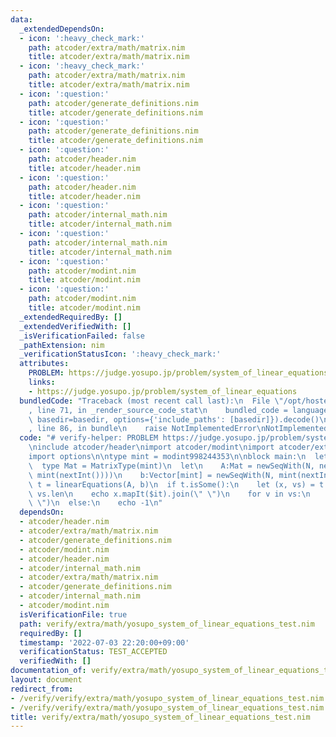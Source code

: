 ```yaml
---
data:
  _extendedDependsOn:
  - icon: ':heavy_check_mark:'
    path: atcoder/extra/math/matrix.nim
    title: atcoder/extra/math/matrix.nim
  - icon: ':heavy_check_mark:'
    path: atcoder/extra/math/matrix.nim
    title: atcoder/extra/math/matrix.nim
  - icon: ':question:'
    path: atcoder/generate_definitions.nim
    title: atcoder/generate_definitions.nim
  - icon: ':question:'
    path: atcoder/generate_definitions.nim
    title: atcoder/generate_definitions.nim
  - icon: ':question:'
    path: atcoder/header.nim
    title: atcoder/header.nim
  - icon: ':question:'
    path: atcoder/header.nim
    title: atcoder/header.nim
  - icon: ':question:'
    path: atcoder/internal_math.nim
    title: atcoder/internal_math.nim
  - icon: ':question:'
    path: atcoder/internal_math.nim
    title: atcoder/internal_math.nim
  - icon: ':question:'
    path: atcoder/modint.nim
    title: atcoder/modint.nim
  - icon: ':question:'
    path: atcoder/modint.nim
    title: atcoder/modint.nim
  _extendedRequiredBy: []
  _extendedVerifiedWith: []
  _isVerificationFailed: false
  _pathExtension: nim
  _verificationStatusIcon: ':heavy_check_mark:'
  attributes:
    PROBLEM: https://judge.yosupo.jp/problem/system_of_linear_equations
    links:
    - https://judge.yosupo.jp/problem/system_of_linear_equations
  bundledCode: "Traceback (most recent call last):\n  File \"/opt/hostedtoolcache/Python/3.10.5/x64/lib/python3.10/site-packages/onlinejudge_verify/documentation/build.py\"\
    , line 71, in _render_source_code_stat\n    bundled_code = language.bundle(stat.path,\
    \ basedir=basedir, options={'include_paths': [basedir]}).decode()\n  File \"/opt/hostedtoolcache/Python/3.10.5/x64/lib/python3.10/site-packages/onlinejudge_verify/languages/nim.py\"\
    , line 86, in bundle\n    raise NotImplementedError\nNotImplementedError\n"
  code: "# verify-helper: PROBLEM https://judge.yosupo.jp/problem/system_of_linear_equations\n\
    \ninclude atcoder/header\nimport atcoder/modint\nimport atcoder/extra/math/matrix\n\
    import options\n\ntype mint = modint998244353\n\nblock main:\n  let N, M = nextInt()\n\
    \  type Mat = MatrixType(mint)\n  let\n    A:Mat = newSeqWith(N, newSeqWith(M,\
    \ mint(nextInt())))\n    b:Vector[mint] = newSeqWith(N, mint(nextInt()))\n  let\
    \ t = linearEquations(A, b)\n  if t.isSome():\n    let (x, vs) = t.get\n    echo\
    \ vs.len\n    echo x.mapIt($it).join(\" \")\n    for v in vs:\n      echo v.mapIt($it).join(\"\
    \ \")\n  else:\n    echo -1\n"
  dependsOn:
  - atcoder/header.nim
  - atcoder/extra/math/matrix.nim
  - atcoder/generate_definitions.nim
  - atcoder/modint.nim
  - atcoder/header.nim
  - atcoder/internal_math.nim
  - atcoder/extra/math/matrix.nim
  - atcoder/generate_definitions.nim
  - atcoder/internal_math.nim
  - atcoder/modint.nim
  isVerificationFile: true
  path: verify/extra/math/yosupo_system_of_linear_equations_test.nim
  requiredBy: []
  timestamp: '2022-07-03 22:20:00+09:00'
  verificationStatus: TEST_ACCEPTED
  verifiedWith: []
documentation_of: verify/extra/math/yosupo_system_of_linear_equations_test.nim
layout: document
redirect_from:
- /verify/verify/extra/math/yosupo_system_of_linear_equations_test.nim
- /verify/verify/extra/math/yosupo_system_of_linear_equations_test.nim.html
title: verify/extra/math/yosupo_system_of_linear_equations_test.nim
---
```

